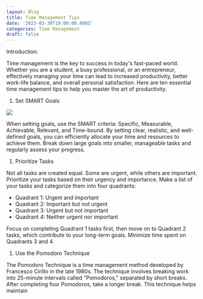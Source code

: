 ```yaml
---
layout: Blog
title: Time Management Tips
date: '2023-03-30T19:00:00.000Z'
categories: Time Management
draft: false
---
```


Introduction:

Time management is the key to success in today's fast-paced world. Whether you are a student, a busy professional, or an entrepreneur, effectively managing your time can lead to increased productivity, better work-life balance, and overall personal satisfaction. Here are ten essential time management tips to help you master the art of productivity.

1. Set SMART Goals

![](/uploads/test1.jpg)

When setting goals, use the SMART criteria: Specific, Measurable, Achievable, Relevant, and Time-bound. By setting clear, realistic, and well-defined goals, you can efficiently allocate your time and resources to achieve them. Break down large goals into smaller, manageable tasks and regularly assess your progress.

1. Prioritize Tasks

Not all tasks are created equal. Some are urgent, while others are important. Prioritize your tasks based on their urgency and importance. Make a list of your tasks and categorize them into four quadrants:

* Quadrant 1: Urgent and important
* Quadrant 2: Important but not urgent
* Quadrant 3: Urgent but not important
* Quadrant 4: Neither urgent nor important

Focus on completing Quadrant 1 tasks first, then move on to Quadrant 2 tasks, which contribute to your long-term goals. Minimize time spent on Quadrants 3 and 4.

1. Use the Pomodoro Technique

The Pomodoro Technique is a time management method developed by Francesco Cirillo in the late 1980s. The technique involves breaking work into 25-minute intervals called "Pomodoros," separated by short breaks. After completing four Pomodoros, take a longer break. This technique helps maintain
